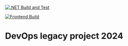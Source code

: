 [![.NET Build and Test](https://github.com/OBS-DevOps24/whoknows-legacy/actions/workflows/backend-test-build.yml/badge.svg)](https://github.com/OBS-DevOps24/whoknows-legacy/actions/workflows/backend-test-build.yml)

[![Frontend Build](https://github.com/OBS-DevOps24/whoknows-legacy/actions/workflows/frontend-build.yml/badge.svg)](https://github.com/OBS-DevOps24/whoknows-legacy/actions/workflows/frontend-build.yml)

# DevOps legacy project 2024
